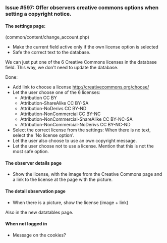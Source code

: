### Issue #597: Offer observers creative commons options when setting a copyright notice.

#### The settings page:
(common/content/change_account.php)

+ Make the current field active only if the own license option is selected
+ Safe the correct text to the database.

We can just put one of the 6 Creative Commons licenses in the database field. This way, we don't need to update the database.

Done:
+ Add link to choose a license http://creativecommons.org/choose/
+ Let the user choose one of the 6 licenses:
  + Attribution CC BY
  + Attribution-ShareAlike CC BY-SA
  + Attribution-NoDerivs CC BY-ND
  + Attribution-NonCommercial CC BY-NC
  + Attribution-NonCommercial-ShareAlike CC BY-NC-SA
  + Attribution-NonCommercial-NoDerivs CC BY-NC-ND
+ Select the correct license from the settings: When there is no text, select the 'No license option'.
+ Let the user also choose to use an own copyright message.
+ Let the user choose not to use a license. Mention that this is not the most safe option.

#### The observer details page
+ Show the license, with the image from the Creative Commons page and a link to the license at the page with the picture.

#### The detail observation page
+ When there is a picture, show the license (image + link)

Also in the new datatables page.

#### When not logged in
+ Message on the cookies?
